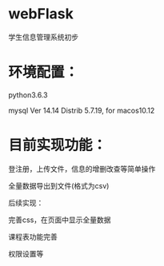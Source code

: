# webFlask
学生信息管理系统初步
# 环境配置：
python3.6.3

mysql  Ver 14.14 Distrib 5.7.19, for macos10.12

# 目前实现功能：

登注册，上传文件，信息的增删改查等简单操作

全量数据导出到文件(格式为csv)

后续实现：

完善css，在页面中显示全量数据

课程表功能完善

权限设置等



